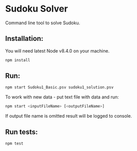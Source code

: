 # Sudoku Solver

Command line tool to solve Sudoku.


## Installation:

You will need latest Node v8.4.0 on your machine. 

```bash
npm install
```

## Run:

```bash
npm start Sudoku1_Basic.psv sudoku1_solution.psv
```

To work with new data - put text file with data and run:

```bash
npm start <inputFileName> [<outputFileName>]
```

If output file name is omitted result will be logged to console. 

## Run tests:

```bash
npm test
```